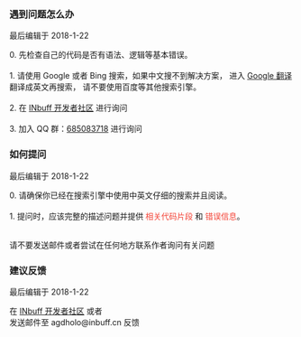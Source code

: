 <div class="container-fluid">
    <div class="card card-cascade my-5 hoverable">
        <div class="view gradient-card-header indigo">
            <h3 class="h3-responsive">遇到问题怎么办</h3>
            <p>最后编辑于 2018-1-22</p>
        </div>
        <div class="card-body">
            <p class="card-text">
                <span class="h4-responsive">
                    0. 先检查自己的代码是否有语法、逻辑等基本错误。
                    <br><br>
                    1. 请使用 Google 或者 Bing 搜索，如果中文搜不到解决方案，
                    进入 <a href="https://translate.google.cn/" target="_black" rel="noopener noreferrer">Google 翻译</a> 翻译成英文再搜索，
                    请不要使用百度等其他搜索引擎。
                    <br><br>
                    2. 在 <a href="https://dev.inbuff.cn/forums" target="_black" rel="noopener noreferrer">INbuff 开发者社区</a> 进行询问
                    <br><br>
                    3. 加入 QQ 群：<a href="https://shang.qq.com/wpa/qunwpa?idkey=dec8e7ee2f7c5cef3acc975f66379b3751e29df5dc3d15537fb14f2265028387" target="_black" rel="noopener noreferrer">685083718</a> 进行询问
                </span>
            </p>
        </div>
    </div>
    <div class="card card-cascade my-5 hoverable">
        <div class="view gradient-card-header indigo">
            <h3 class="h3-responsive">如何提问</h3>
            <p>最后编辑于 2018-1-22</p>
        </div>
        <div class="card-body">
            <p class="card-text">
                <span class="h4-responsive">
                    0. 请确保你已经在搜索引擎中使用中英文仔细的搜索并且阅读。
                    <br><br>
                    1. 提问时，应该完整的描述问题并提供 <span style="color:#f44336">相关代码片段</span> 和 <span style="color:#f44336">错误信息</span>。
                    <br><br>
                </span>
            </p>
            <div class="card info-color text-center z-depth-2">
                <div class="card-body">
                    <p class="white-text mb-0">
                        请不要发送邮件或者尝试在任何地方联系作者询问有关问题
                    </p>
                </div>
            </div>
        </div>
    </div>
    <div class="card card-cascade my-5 hoverable">
        <div class="view gradient-card-header indigo">
            <h3 class="h3-responsive">建议反馈</h3>
            <p>最后编辑于 2018-1-22</p>
        </div>
        <div class="card-body">
            <p class="card-text">
                <span class="h4-responsive">
                在 <a href="https://dev.inbuff.cn/forums" target="_black" rel="noopener noreferrer">INbuff 开发者社区</a> 或者
                <br>
                发送邮件至 agdholo@inbuff.cn 反馈
                </span>
            </p>
        </div>
    </div>
</div>

